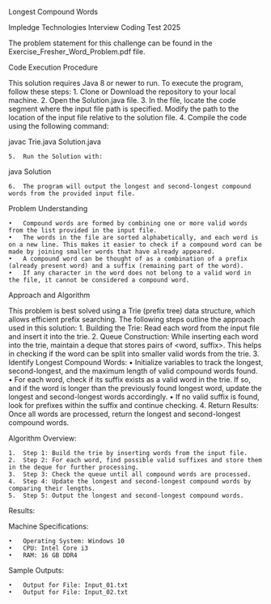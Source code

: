 Longest Compound Words

Impledge Technologies Interview Coding Test 2025

The problem statement for this challenge can be found in the Exercise_Fresher_Word_Problem.pdf file.

Code Execution Procedure

This solution requires Java 8 or newer to run. To execute the program, follow these steps:
	1.	Clone or Download the repository to your local machine.
	2.	Open the Solution.java file.
	3.	In the file, locate the code segment where the input file path is specified. Modify the path to the location of the input file relative to the solution file.
	4.	Compile the code using the following command:



javac Trie.java Solution.java


	5.	Run the Solution with:


java Solution


	6.	The program will output the longest and second-longest compound words from the provided input file.

Problem Understanding

	•	Compound words are formed by combining one or more valid words from the list provided in the input file.
	•	The words in the file are sorted alphabetically, and each word is on a new line. This makes it easier to check if a compound word can be made by joining smaller words that have already appeared.
	•	A compound word can be thought of as a combination of a prefix (already present word) and a suffix (remaining part of the word).
	•	If any character in the word does not belong to a valid word in the file, it cannot be considered a compound word.

Approach and Algorithm

This problem is best solved using a Trie (prefix tree) data structure, which allows efficient prefix searching. The following steps outline the approach used in this solution:
	1.	Building the Trie: Read each word from the input file and insert it into the trie.
	2.	Queue Construction: While inserting each word into the trie, maintain a deque that stores pairs of <word, suffix>. This helps in checking if the word can be split into smaller valid words from the trie.
	3.	Identify Longest Compound Words:
	•	Initialize variables to track the longest, second-longest, and the maximum length of valid compound words found.
	•	For each word, check if its suffix exists as a valid word in the trie. If so, and if the word is longer than the previously found longest word, update the longest and second-longest words accordingly.
	•	If no valid suffix is found, look for prefixes within the suffix and continue checking.
	4.	Return Results: Once all words are processed, return the longest and second-longest compound words.

Algorithm Overview:

	1.	Step 1: Build the trie by inserting words from the input file.
	2.	Step 2: For each word, find possible valid suffixes and store them in the deque for further processing.
	3.	Step 3: Check the queue until all compound words are processed.
	4.	Step 4: Update the longest and second-longest compound words by comparing their lengths.
	5.	Step 5: Output the longest and second-longest compound words.

Results:

Machine Specifications:

	•	Operating System: Windows 10
	•	CPU: Intel Core i3
	•	RAM: 16 GB DDR4

Sample Outputs:

	•	Output for File: Input_01.txt
	•	Output for File: Input_02.txt
